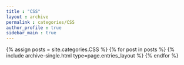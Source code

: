 ```yaml
---
title : "CSS"
layout : archive
permalink : categories/CSS
author_profile : true
sidebar_main : true
---
```


{% assign posts = site.categories.CSS %}
{% for post in posts %} {% include archive-single.html type=page.entries_layout %} {% endfor %}